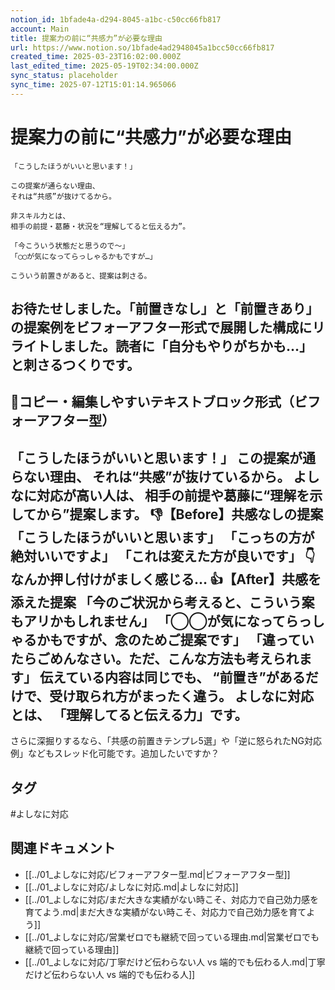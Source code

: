 ```yaml
---
notion_id: 1bfade4a-d294-8045-a1bc-c50cc66fb817
account: Main
title: 提案力の前に“共感力”が必要な理由
url: https://www.notion.so/1bfade4ad2948045a1bcc50cc66fb817
created_time: 2025-03-23T16:02:00.000Z
last_edited_time: 2025-05-19T02:34:00.000Z
sync_status: placeholder
sync_time: 2025-07-12T15:01:14.965066
---
```

# 提案力の前に“共感力”が必要な理由

```plain text
「こうしたほうがいいと思います！」

この提案が通らない理由、
それは“共感”が抜けてるから。

非スキル力とは、
相手の前提・葛藤・状況を“理解してると伝える力”。

「今こういう状態だと思うので〜」
「◯◯が気になってらっしゃるかもですが…」

こういう前置きがあると、提案は刺さる。
```
お待たせしました。「前置きなし」と「前置きあり」の提案例をビフォーアフター形式で展開した構成にリライトしました。読者に「自分もやりがちかも…」と刺さるつくりです。
---
## 📄コピー・編集しやすいテキストブロック形式（ビフォーアフター型）
「こうしたほうがいいと思います！」
この提案が通らない理由、
それは“共感”が抜けているから。
よしなに対応が高い人は、
相手の前提や葛藤に“理解を示してから”提案します。
👎【Before】共感なしの提案
「こうしたほうがいいと思います」
「こっちの方が絶対いいですよ」
「これは変えた方が良いです」
👇なんか押し付けがましく感じる…
👍【After】共感を添えた提案
「今のご状況から考えると、こういう案もアリかもしれません」
「◯◯が気になってらっしゃるかもですが、念のためご提案です」
「違っていたらごめんなさい。ただ、こんな方法も考えられます」
伝えている内容は同じでも、
“前置き”があるだけで、受け取られ方がまったく違う。
よしなに対応とは、
「理解してると伝える力」です。
---
さらに深掘りするなら、「共感の前置きテンプレ5選」や「逆に怒られたNG対応例」などもスレッド化可能です。追加したいですか？

## タグ

#よしなに対応 

## 関連ドキュメント

- [[../01_よしなに対応/ビフォーアフター型.md|ビフォーアフター型]]
- [[../01_よしなに対応/よしなに対応.md|よしなに対応]]
- [[../01_よしなに対応/まだ大きな実績がない時こそ、対応力で自己効力感を育てよう.md|まだ大きな実績がない時こそ、対応力で自己効力感を育てよう]]
- [[../01_よしなに対応/営業ゼロでも継続で回っている理由.md|営業ゼロでも継続で回っている理由]]
- [[../01_よしなに対応/丁寧だけど伝わらない人 vs 端的でも伝わる人.md|丁寧だけど伝わらない人 vs 端的でも伝わる人]]
